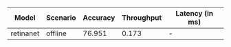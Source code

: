 | Model     | Scenario   |   Accuracy |   Throughput | Latency (in ms)   |
|-----------|------------|------------|--------------|-------------------|
| retinanet | offline    |     76.951 |        0.173 | -                 |